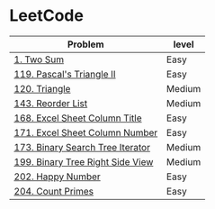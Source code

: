 # LeetCode

|Problem|level|
|---|---|
|[1. Two Sum](https://github.com/chowdapon2/LeetCode/blob/master/1.%20Two%20Sum.md) | Easy|
|[119. Pascal's Triangle II](https://github.com/chowdapon2/LeetCode/blob/master/119.%20Pascal%E2%80%99s%20Triangle%20II.md)|Easy|
|[120. Triangle](https://github.com/chowdapon2/LeetCode/blob/master/120.%20Triangle.md)|Medium|
|[143. Reorder List](https://github.com/chowdapon2/LeetCode/blob/master/143.%20Reorder%20List.md)|Medium|
|[168. Excel Sheet Column Title](https://github.com/chowdapon2/LeetCode/blob/master/168.%20Excel%20Sheet%20Column%20Title.md)|Easy|
|[171. Excel Sheet Column Number](https://github.com/chowdapon2/LeetCode/blob/master/171.%20Excel%20Sheet%20Column%20Number.md)|Easy|
|[173. Binary Search Tree Iterator](https://github.com/chowdapon2/LeetCode/blob/master/173.%20Binary%20Search%20Tree%20Iterator.md)|Medium|
|[199. Binary Tree Right Side View](https://github.com/chowdapon2/LeetCode/blob/master/199.%20Binary%20Tree%20Right%20Side%20View.md)|Medium|
|[202. Happy Number](https://github.com/chowdapon2/LeetCode/blob/master/202.%20Happy%20Number.md#202-happy-number)|Easy|
|[204. Count Primes](https://github.com/chowdapon2/LeetCode/blob/master/204.%20Count%20Primes.md)|Easy|
